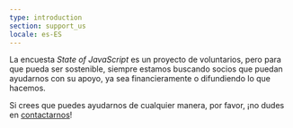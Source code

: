 ```yaml
---
type: introduction
section: support_us
locale: es-ES
---
```

La encuesta _State of JavaScript_ es un proyecto de voluntarios, pero para que pueda
ser sostenible, siempre estamos buscando socios que puedan ayudarnos con su apoyo,
ya sea financieramente o difundiendo lo que hacemos.

Si crees que puedes ayudarnos de cualquier manera, por favor, ¡no dudes en
<a href="mailto:hello@stateofjs.com">contactarnos</a>!
